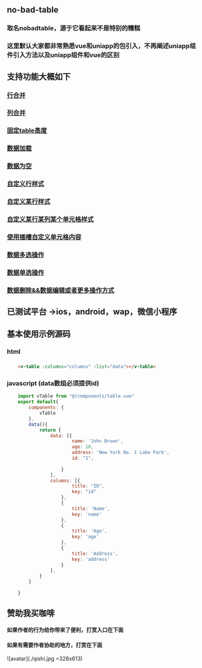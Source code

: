 ## no-bad-table
### 取名nobadtable，源于它看起来不是特别的糟糕
### 这里默认大家都非常熟悉vue和uniapp的包引入，不再阐述uniapp组件引入方法以及uniapp组件和vue的区别
## 支持功能大概如下
###  [行合并](https://github.com/MTTTM/uniapp-elemnt-table/blob/master/components/example/rowSpan.vue)
###  [列合并](https://github.com/MTTTM/uniapp-elemnt-table/blob/master/components/example/celSpan.vue)
###  [固定table高度](https://github.com/MTTTM/uniapp-elemnt-table/blob/master/components/example/fixedHeight.vue)
###  [数据加载](https://github.com/MTTTM/uniapp-elemnt-table/blob/master/components/example/loadingTable.vue)
###  [数据为空](https://github.com/MTTTM/uniapp-elemnt-table/blob/master/components/example/emptyRow.vue)
###  [自定义行样式](https://github.com/MTTTM/uniapp-elemnt-table/blob/master/components/example/customRowStyle.vue)
###  [自定义某行样式](https://github.com/MTTTM/uniapp-elemnt-table/blob/master/components/example/customRowStyleSecond.vue)
###  [自定义某行某列某个单元格样式](https://github.com/MTTTM/uniapp-elemnt-table/blob/master/components/example/customCel.vue)
###  [使用插槽自定义单元格内容](https://github.com/MTTTM/uniapp-elemnt-table/blob/master/components/example/customCelContent.vue)
###  [数据多选操作](https://github.com/MTTTM/uniapp-elemnt-table/blob/master/components/example/mulitCheckbox.vue)
###  [数据单选操作](https://github.com/MTTTM/uniapp-elemnt-table/blob/master/components/example/singleSelected.vue)
###  [数据删除&&数据编辑或者更多操作方式](https://github.com/MTTTM/uniapp-elemnt-table/blob/master/components/example/ediData.vue)

## 已测试平台 ->ios，android，wap，微信小程序
## 基本使用示例源码

### html
### 
```html
    <v-table :columns="columns" :list="data"></v-table>
```

### javascript (data数组必须提供id)

```javascript
	import vTable from "@/components/table.vue"
	export default{
		components: {
			vTable
		},
		data(){
			return {
				data: [{
						name: 'John Brown',
						age: 18,
						address: 'New York No. 1 Lake Park',
						id: "1",
						
					}
				],
				columns: [{
						title: "ID",
						key: "id"
					},
					{
						title: 'Name',
						key: 'name'
					},
					{
						title: 'Age',
						key: 'age'
					},
					{
						title: 'Address',
						key: 'address'
					}
				],
			}
		}
		
	}
```

## 赞助我买咖啡

#### 如果作者的行为给你带来了便利，打赏入口在下面
#### 如果有需要作者协助的地方，打赏在下面
 
![avatar](./qishi.jpg =328x613)